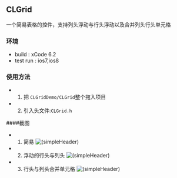 ## CLGrid
一个简易表格的控件，支持列头浮动与行头浮动以及合并列头行头单元格

### 环境
* build : xCode 6.2
* test run : ios7,ios8

### 使用方法
* 1. 把 `CLGridDemo/CLGrid`整个拖入项目
* 2. 引入头文件:`CLGrid.h`

####截图
* 1. 简易
![(simpleHeader)](https://github.com/unknownBug/CLGridDemo/blob/master/Screenshots/simpleGrid.gif "simple")
* 2. 浮动的行头与列头
![(simpleHeader)](https://github.com/unknownBug/CLGridDemo/blob/master/Screenshots/header.gif "simple")
* 3. 行头与列头合并单元格
![(simpleHeader)](https://github.com/unknownBug/CLGridDemo/blob/master/Screenshots/headerSpan.gif "simple")

